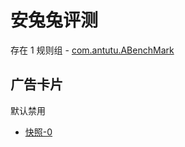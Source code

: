 # 安兔兔评测

存在 1 规则组 - [com.antutu.ABenchMark](/src/apps/com.antutu.ABenchMark.ts)

## 广告卡片

默认禁用

- [快照-0](https://i.gkd.li/i/13234012)
